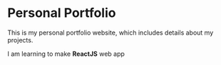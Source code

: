 # Personal Portfolio

This is my personal portfolio website, which includes details about my projects.

I am learning to make **ReactJS** web app
 
